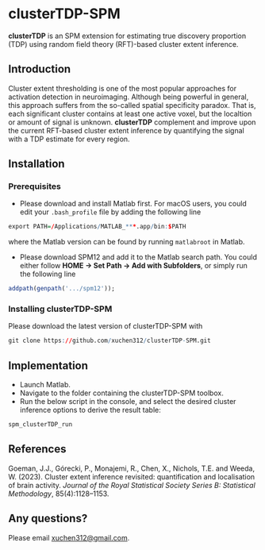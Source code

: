 # clusterTDP-SPM

**clusterTDP** is an SPM extension for estimating true discovery proportion (TDP) using random field theory (RFT)-based cluster extent inference.

## Introduction

Cluster extent thresholding is one of the most popular approaches for activation detection in neuroimaging. Although being powerful in general, this approach suffers from the so-called spatial specificity paradox. That is, each significant cluster contains at least one active voxel, but the localtion or amount of signal is unknown. **clusterTDP** complement and improve upon the current RFT-based cluster extent inference by quantifying the signal with a TDP estimate for every region.

## Installation

### Prerequisites

* Please download and install Matlab first. For macOS users, you could edit your ```.bash_profile``` file by adding the following line
``` r
export PATH=/Applications/MATLAB_***.app/bin:$PATH
```
where the Matlab version can be found by running ```matlabroot``` in Matlab.

* Please download SPM12 and add it to the Matlab search path. You could either follow **HOME -> Set Path -> Add with Subfolders**, or simply run the following line
``` r
addpath(genpath('.../spm12'));
```

### Installing clusterTDP-SPM

Please download the latest version of clusterTDP-SPM with
``` r
git clone https://github.com/xuchen312/clusterTDP-SPM.git
```

## Implementation

* Launch Matlab.
* Navigate to the folder containing the clusterTDP-SPM toolbox.
* Run the below script in the console, and select the desired cluster inference options to derive the result table:
``` r
spm_clusterTDP_run
```

## References

Goeman, J.J., Górecki, P., Monajemi, R., Chen, X., Nichols, T.E. and Weeda, W. (2023). Cluster extent inference revisited: quantification and localisation of brain activity. *Journal of the Royal Statistical Society Series B: Statistical Methodology*, 85(4):1128–1153.

## Any questions?

Please email xuchen312@gmail.com.
